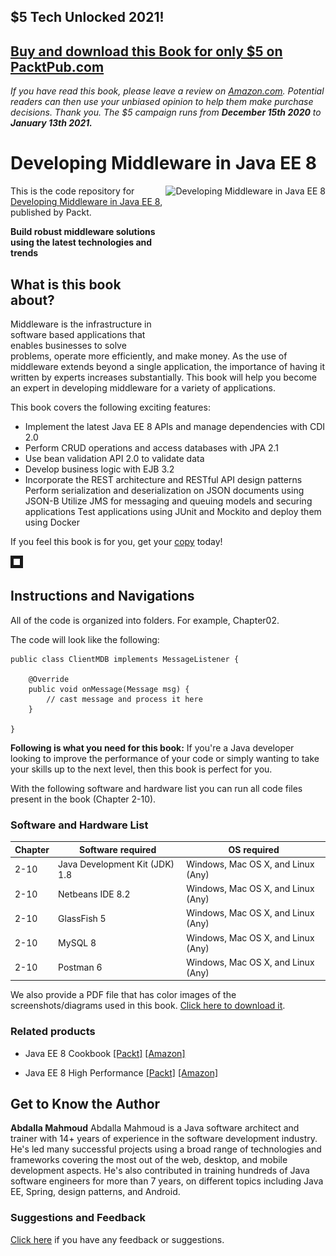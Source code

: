 ## $5 Tech Unlocked 2021!
[Buy and download this Book for only $5 on PacktPub.com](https://www.packtpub.com/product/developing-middleware-in-java-ee-8/9781788391078)
-----
*If you have read this book, please leave a review on [Amazon.com](https://www.amazon.com/gp/product/1788391071).     Potential readers can then use your unbiased opinion to help them make purchase decisions. Thank you. The $5 campaign         runs from __December 15th 2020__ to __January 13th 2021.__*

# Developing Middleware in Java EE 8

<a href="https://www.packtpub.com/application-development/developing-middleware-java-ee-8?utm_source=github&utm_medium=repository&utm_campaign=9781788391078 "><img src="https://dz13w8afd47il.cloudfront.net/sites/default/files/imagecache/ppv4_main_book_cover/B08083.png" alt="Developing Middleware in Java EE 8" height="256px" align="right"></a>

This is the code repository for [Developing Middleware in Java EE 8](https://www.packtpub.com/application-development/developing-middleware-java-ee-8?utm_source=github&utm_medium=repository&utm_campaign=9781788391078), published by Packt.

**Build robust middleware solutions using the latest technologies and trends**

## What is this book about?
Middleware is the infrastructure in software based applications that enables businesses to solve problems, operate more efficiently, and make money. As the use of middleware extends beyond a single application, the importance of having it written by experts increases substantially. This book will help you become an expert in developing middleware for a variety of applications.

This book covers the following exciting features:
* Implement the latest Java EE 8 APIs and manage dependencies with CDI 2.0 
* Perform CRUD operations and access databases with JPA 2.1 
* Use bean validation API 2.0 to validate data 
* Develop business logic with EJB 3.2 
* Incorporate the REST architecture and RESTful API design patterns 
Perform serialization and deserialization on JSON documents using JSON-B 
Utilize JMS for messaging and queuing models and securing applications 
Test applications using JUnit and Mockito and deploy them using Docker 

If you feel this book is for you, get your [copy](https://www.amazon.com/dp/1788391071) today!

<a href="https://www.packtpub.com/?utm_source=github&utm_medium=banner&utm_campaign=GitHubBanner"><img src="https://raw.githubusercontent.com/PacktPublishing/GitHub/master/GitHub.png" 
alt="https://www.packtpub.com/" border="5" /></a>

## Instructions and Navigations
All of the code is organized into folders. For example, Chapter02.

The code will look like the following:
```
public class ClientMDB implements MessageListener { 
 
    @Override 
    public void onMessage(Message msg) { 
        // cast message and process it here 
    } 
 
} 
```

**Following is what you need for this book:**
If you're a Java developer looking to improve the performance of your code or simply wanting to take your skills up to the next level, then this book is perfect for you.

With the following software and hardware list you can run all code files present in the book (Chapter 2-10).
### Software and Hardware List
| Chapter  | Software required                   | OS required                        |
| -------- | ------------------------------------| -----------------------------------|
| 2-10     | Java Development Kit (JDK) 1.8      | Windows, Mac OS X, and Linux (Any) |
| 2-10     | Netbeans IDE 8.2                    | Windows, Mac OS X, and Linux (Any) |
| 2-10     | GlassFish 5                         | Windows, Mac OS X, and Linux (Any) |
| 2-10     | MySQL 8                             | Windows, Mac OS X, and Linux (Any) |
| 2-10     | Postman 6                           | Windows, Mac OS X, and Linux (Any) |

We also provide a PDF file that has color images of the screenshots/diagrams used in this book. [Click here to download it](https://www.packtpub.com/sites/default/files/downloads/DevelopingMiddlewareinJavaEE8_ColorImages.pdf).

### Related products
* Java EE 8 Cookbook [[Packt]](https://www.packtpub.com/application-development/java-ee-8-cookbook?utm_source=github&utm_medium=repository&utm_campaign=) [[Amazon]](https://www.amazon.com/dp/1788293037)

* Java EE 8 High Performance [[Packt]](https://www.packtpub.com/application-development/java-ee-8-high-performance?utm_source=github&utm_medium=repository&utm_campaign=) [[Amazon]](https://www.amazon.com/dp/178847306X)


## Get to Know the Author
**Abdalla Mahmoud**
Abdalla Mahmoud is a Java software architect and trainer with 14+ years of experience in the software development industry. He's led many successful projects using a broad range of technologies and frameworks covering the most out of the web, desktop, and mobile development aspects. He's also contributed in training hundreds of Java software engineers for more than 7 years, on different topics including Java EE, Spring, design patterns, and Android.

### Suggestions and Feedback
[Click here](https://docs.google.com/forms/d/e/1FAIpQLSdy7dATC6QmEL81FIUuymZ0Wy9vH1jHkvpY57OiMeKGqib_Ow/viewform) if you have any feedback or suggestions.


